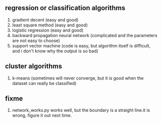 ## regression or classification algorithms
1. gradient decent (easy and good)
2. least square method (easy and good)
3. logistic regression (easy and good)
4. backward propagation neural network (complicated and the parameters are not easy to choose)
5. support vector machine (code is easy, but algorithm itself is difficult, and i don't know why the output is so bad)

## cluster algorithms
1. k-means (sometimes will never converge, but it is good when the dataset can really be classified)

## fixme 
1. network_works.py works well, but the boundary is a straight line.it is wrong, figure it out next time.  
